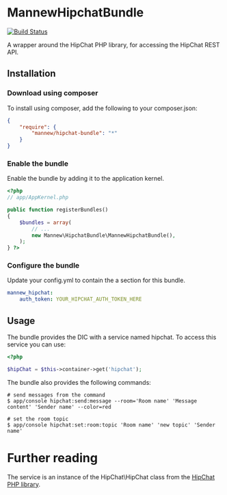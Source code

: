 # MannewHipchatBundle

[![Build Status](https://travis-ci.org/ManneW/HipChatBundle.png?branch=master)](https://travis-ci.org/ManneW/HipChatBundle)

A wrapper around the HipChat PHP library, for accessing the HipChat REST API.

## Installation

### Download using composer

To install using composer, add the following to your composer.json:

```json
{
    "require": {
        "mannew/hipchat-bundle": "*"
    }
}
```

### Enable the bundle

Enable the bundle by adding it to the application kernel.

``` php
<?php
// app/AppKernel.php

public function registerBundles()
{
    $bundles = array(
        // ...
        new Mannew\HipchatBundle\MannewHipchatBundle(),
    );
} ?>
```

### Configure the bundle

Update your config.yml to contain the a section for this bundle.

```yaml
mannew_hipchat:
	auth_token: YOUR_HIPCHAT_AUTH_TOKEN_HERE
```

## Usage

The bundle provides the DIC with a service named hipchat. To access this service you can use:

```php
<?php

$hipChat = $this->container->get('hipchat');

```

The bundle also provides the following commands:

	# send messages from the command
	$ app/console hipchat:send:message --room='Room name' 'Message content' 'Sender name' --color=red

	# set the room topic
	$ app/console hipchat:set:room:topic 'Room name' 'new topic' 'Sender name'



# Further reading

The service is an instance of the HipChat\HipChat class from the [HipChat PHP library](https://github.com/hipchat/hipchat-php).
